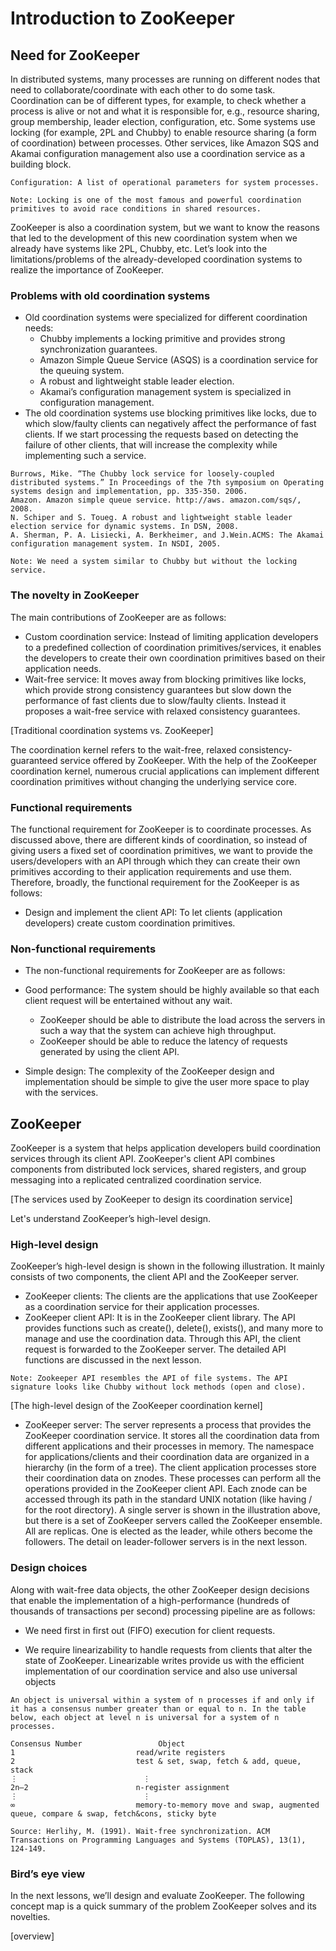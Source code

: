 # Introduction to ZooKeeper
## Need for ZooKeeper
In distributed systems, many processes are running on different nodes that need to collaborate/coordinate with each other to do some task. Coordination can be of different types, for example, to check whether a process is alive or not and what it is responsible for, e.g., resource sharing, group membership, leader election, configuration, etc. Some systems use locking (for example, 2PL and Chubby) to enable resource sharing (a form of coordination) between processes. Other services, like Amazon SQS and Akamai configuration management also use a coordination service as a building block.

```
Configuration: A list of operational parameters for system processes.
```

```
Note: Locking is one of the most famous and powerful coordination primitives to avoid race conditions in shared resources.
```

ZooKeeper is also a coordination system, but we want to know the reasons that led to the development of this new coordination system when we already have systems like 2PL, Chubby, etc. Let’s look into the limitations/problems of the already-developed coordination systems to realize the importance of ZooKeeper.

### Problems with old coordination systems
- Old coordination systems were specialized for different coordination needs:
    - Chubby implements a locking primitive and provides strong synchronization guarantees.
    - Amazon Simple Queue Service (ASQS) is a coordination service for the queuing system.
    - A robust and lightweight stable leader election.
    - Akamai’s configuration management system is specialized in configuration management.
- The old coordination systems use blocking primitives like locks, due to which slow/faulty clients can negatively affect the performance of fast clients. If we start processing the requests based on detecting the failure of other clients, that will increase the complexity while implementing such a service.
```
Burrows, Mike. “The Chubby lock service for loosely-coupled distributed systems.” In Proceedings of the 7th symposium on Operating systems design and implementation, pp. 335-350. 2006.
Amazon. Amazon simple queue service. http://aws. amazon.com/sqs/, 2008.
N. Schiper and S. Toueg. A robust and lightweight stable leader election service for dynamic systems. In DSN, 2008.
A. Sherman, P. A. Lisiecki, A. Berkheimer, and J.Wein.ACMS: The Akamai configuration management system. In NSDI, 2005.
```

```
Note: We need a system similar to Chubby but without the locking service.
```
### The novelty in ZooKeeper
The main contributions of ZooKeeper are as follows:

- Custom coordination service: Instead of limiting application developers to a predefined collection of coordination primitives/services, it enables the developers to create their own coordination primitives based on their application needs.
- Wait-free service: It moves away from blocking primitives like locks, which provide strong consistency guarantees but slow down the performance of fast clients due to slow/faulty clients. Instead it proposes a wait-free service with relaxed consistency guarantees.

[Traditional coordination systems vs. ZooKeeper]

The coordination kernel refers to the wait-free, relaxed consistency-guaranteed service offered by ZooKeeper. With the help of the ZooKeeper coordination kernel, numerous crucial applications can implement different coordination primitives without changing the underlying service core.

### Functional requirements
The functional requirement for ZooKeeper is to coordinate processes. As discussed above, there are different kinds of coordination, so instead of giving users a fixed set of coordination primitives, we want to provide the users/developers with an API through which they can create their own primitives according to their application requirements and use them. Therefore, broadly, the functional requirement for the ZooKeeper is as follows:

- Design and implement the client API: To let clients (application developers) create custom coordination primitives.

### Non-functional requirements
- The non-functional requirements for ZooKeeper are as follows:

- Good performance: The system should be highly available so that each client request will be entertained without any wait.
    - ZooKeeper should be able to distribute the load across the servers in such a way that the system can achieve high throughput.
    - ZooKeeper should be able to reduce the latency of requests generated by using the client API.
- Simple design: The complexity of the ZooKeeper design and implementation should be simple to give the user more space to play with the services.


## ZooKeeper
ZooKeeper is a system that helps application developers build coordination services through its client API. ZooKeeper's client API combines components from distributed lock services, shared registers, and group messaging into a replicated centralized coordination service.

[The services used by ZooKeeper to design its coordination service]

Let's understand ZooKeeper’s high-level design.

### High-level design
ZooKeeper’s high-level design is shown in the following illustration. It mainly consists of two components, the client API and the ZooKeeper server.

- ZooKeeper clients: The clients are the applications that use ZooKeeper as a coordination service for their application processes.
- ZooKeeper client API: It is in the ZooKeeper client library. The API provides functions such as create(), delete(), exists(), and many more to manage and use the coordination data. Through this API, the client request is forwarded to the ZooKeeper server. The detailed API functions are discussed in the next lesson.
```
Note: Zookeeper API resembles the API of file systems. The API signature looks like Chubby without lock methods (open and close).
```

[The high-level design of the ZooKeeper coordination kernel]

- ZooKeeper server: The server represents a process that provides the ZooKeeper coordination service. It stores all the coordination data from different applications and their processes in memory. The namespace for applications/clients and their coordination data are organized in a hierarchy (in the form of a tree). The client application processes store their coordination data on znodes. These processes can perform all the operations provided in the ZooKeeper client API. Each znode can be accessed through its path in the standard UNIX notation (like having / for the root directory). A single server is shown in the illustration above, but there is a set of ZooKeeper servers called the ZooKeeper ensemble. All are replicas. One is elected as the leader, while others become the followers. The detail on leader-follower servers is in the next lesson.


### Design choices
Along with wait-free data objects, the other ZooKeeper design decisions that enable the implementation of a high-performance (hundreds of thousands of transactions per second) processing pipeline are as follows:

- We need first in first out (FIFO) execution for client requests.

- We require linearizability to handle requests from clients that alter the state of ZooKeeper. Linearizable writes provide us with the efficient implementation of our coordination service and also use universal objects
```
An object is universal within a system of n processes if and only if it has a consensus number greater than or equal to n. In the table below, each object at level n is universal for a system of n processes.

Consensus Number                 Object
1                           read/write registers
2                           test & set, swap, fetch & add, queue, stack
⋮                            ⋮
2n–2                        n-register assignment
⋮                            ⋮
∞                           memory-to-memory move and swap, augmented queue, compare & swap, fetch&cons, sticky byte

Source: Herlihy, M. (1991). Wait-free synchronization. ACM Transactions on Programming Languages and Systems (TOPLAS), 13(1), 124-149.
```

### Bird’s eye view
In the next lessons, we’ll design and evaluate ZooKeeper. The following concept map is a quick summary of the problem ZooKeeper solves and its novelties.

[overview]
